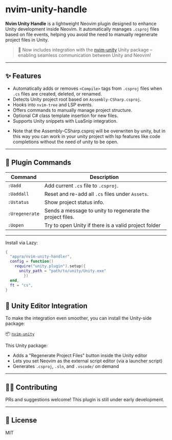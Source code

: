 # nvim-unity-handle

**Nvim Unity Handle** is a lightweight Neovim plugin designed to enhance Unity development inside Neovim. It automatically manages `.csproj` files based on file events, helping you avoid the need to manually regenerate project files in Unity.

> 🧩 Now includes integration with the [nvim-unity](https://github.com/apyra/nvim-unity) Unity package – enabling seamless communication between Unity and Neovim!

---

## ✨ Features

- Automatically adds or removes `<Compile>` tags from `.csproj` files when `.cs` files are created, deleted, or renamed.
- Detects Unity project root based on `Assembly-CSharp.csproj`.
- Hooks into `nvim-tree` and LSP events.
- Offers commands to manually manage project structure.
- Optional C# class template insertion for new files.
- Supports Unity snippets with LuaSnip integration.

* Note that the Assembly-CSharp.csproj will be overwriten by unity, but in this way you can work in your unity project with lsp features like code completions without the need of unity to be open.

---

## 🔧 Plugin Commands

| Command        | Description |
|----------------|-------------|
| `:Uadd`        | Add current `.cs` file to `.csproj`. |
| `:Uaddall`     | Reset and re-add all `.cs` files under `Assets`. |
| `:Ustatus`     | Show project status info. 
| `:Uregenerate` | Sends a message to unity to regenerate the project files. |
| `:Uopen`       | Try to open Unity if there is a valid project folder  |

---

Install via Lazy:

```lua
{
  "apyra/nvim-unity-handler",
  config = function()
    require("unity.plugin").setup({
      unity_path = "path/to/unity/Unity.exe"
        })
  end,
  ft = "cs",
}
```

## 🧩 Unity Editor Integration

To make the integration even smoother, you can install the Unity-side package:

📦 [`nvim-unity`](https://github.com/apyra/nvim-unity)

This Unity package:

- Adds a "Regenerate Project Files" button inside the Unity editor
- Lets you set Neovim as the external script editor (via a launcher script)
- Generates `.csproj`, `.sln`, and `.vscode/` on demand

---

## 🧑‍💻 Contributing
PRs and suggestions welcome! This plugin is still under early development.

---

## 📜 License
MIT








